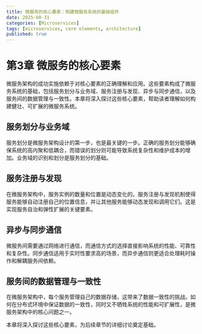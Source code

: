 ```yaml
---
title: 微服务的核心要素：构建微服务系统的基础组件
date: 2025-08-31
categories: [Microservices]
tags: [microservices, core elements, architecture]
published: true
---
```


# 第3章 微服务的核心要素

微服务架构的成功实施依赖于对核心要素的正确理解和应用。这些要素构成了微服务系统的基础，包括服务划分与业务域、服务注册与发现、异步与同步通信，以及服务间的数据管理与一致性。本章将深入探讨这些核心要素，帮助读者理解如何构建健壮、可扩展的微服务系统。

## 服务划分与业务域

服务划分是微服务架构设计的第一步，也是最关键的一步。正确的服务划分能够确保系统的高内聚和低耦合，而错误的划分则可能导致系统复杂性和维护成本的增加。业务域的识别和划分是服务划分的基础。

## 服务注册与发现

在微服务架构中，服务实例的数量和位置是动态变化的。服务注册与发现机制使得服务能够自动注册自己的位置信息，并让其他服务能够动态发现和调用它们。这是实现服务自治和弹性扩展的关键要素。

## 异步与同步通信

微服务间需要通过网络进行通信，而通信方式的选择直接影响系统的性能、可靠性和复杂性。同步通信适用于实时性要求高的场景，而异步通信则更适合处理耗时操作和解耦服务间依赖。

## 服务间的数据管理与一致性

在微服务架构中，每个服务管理自己的数据存储，这带来了数据一致性的挑战。如何在分布式环境中保证数据的一致性，同时又不牺牲系统的性能和可扩展性，是微服务架构中的核心问题之一。

本章将深入探讨这些核心要素，为后续章节的详细讨论奠定基础。